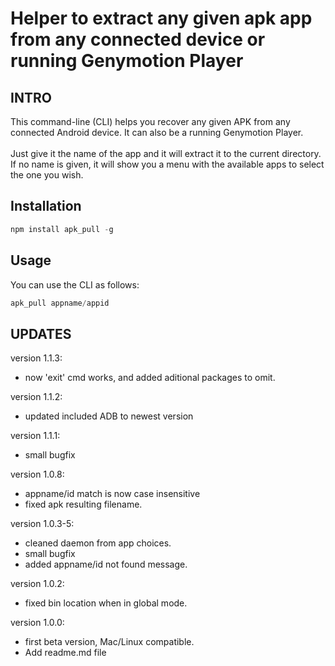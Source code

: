 Helper to extract any given apk app from any connected device or running Genymotion Player
==============================
## INTRO

This command-line (CLI) helps you recover any given APK from any connected Android device. It can also be a running Genymotion Player.<br/><br/>
Just give it the name of the app and it will extract it to the current directory. If no name is given, it will show you a menu with the available apps to select the one you wish. 

## Installation
```javascript
npm install apk_pull -g
```

## Usage
You can use the CLI as follows:  

```javascript
apk_pull appname/appid
```

## UPDATES

version 1.1.3:
- now 'exit' cmd works, and added aditional packages to omit.

version 1.1.2:
- updated included ADB to newest version

version 1.1.1:
- small bugfix

version 1.0.8:
- appname/id match is now case insensitive
- fixed apk resulting filename.

version 1.0.3-5: 
- cleaned daemon from app choices.
- small bugfix
- added appname/id not found message.

version 1.0.2: 
- fixed bin location when in global mode.

version 1.0.0: 
- first beta version, Mac/Linux compatible.
- Add readme.md file